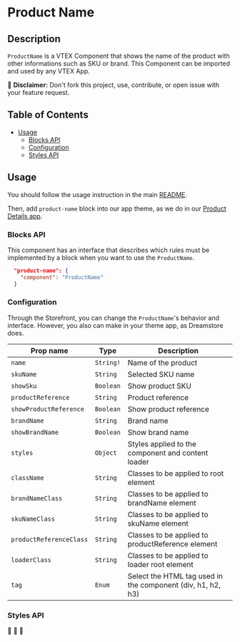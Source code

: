 # Product Name

## Description

`ProductName` is a VTEX Component that shows the name of the product with other informations such as SKU or brand.
This Component can be imported and used by any VTEX App.

:loudspeaker: **Disclaimer:** Don't fork this project, use, contribute, or open issue with your feature request.

## Table of Contents
- [Usage](#usage)
  - [Blocks API](#blocks-api)
  - [Configuration](#configuration)
  - [Styles API](#styles-api)

## Usage

You should follow the usage instruction in the main [README](https://github.com/vtex-apps/store-components/blob/master/README.md#usage).

Then, add `product-name` block into our app theme, as we do in our [Product Details app](https://github.com/vtex-apps/product-details/blob/master/store/blocks.json). 

### Blocks API

This component has an interface that describes which rules must be implemented by a block when you want to use the `ProductName`.

```json
  "product-name": {
    "component": "ProductName"
  }
```

### Configuration

Through the Storefront, you can change the `ProductName`'s behavior and interface. However, you also can make in your theme app, as Dreamstore does.

| Prop name | Type | Description |
| --- | --- | --- |
| `name` | `String!` | Name of the product |
| `skuName` | `String` | Selected SKU name |
| `showSku` | `Boolean` | Show product SKU |
| `productReference` | `String` | Product reference |
| `showProductReference` | `Boolean` | Show product reference |
| `brandName` | `String` | Brand name |
| `showBrandName` | `Boolean` | Show brand name |
| `styles` | `Object` | Styles applied to the component and content loader |
| `className` | `String` | Classes to be applied to root element |
| `brandNameClass` | `String` | Classes to be applied to brandName element |
| `skuNameClass` | `String` | Classes to be applied to skuName element |
| `productReferenceClass` | `String` | Classes to be applied to productReference element |
| `loaderClass` | `String` | Classes to be applied to loader root element |
| `tag` | `Enum` | Select the HTML tag used in the component (div, h1, h2, h3) |

### Styles API
:construction: :construction: :construction:
